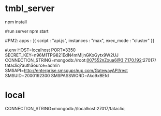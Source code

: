 # tmbl_server
npm install

#run server
npm start

#PM2:
 apps : [{
    script    : "api.js",
    instances : "max",
    exec_mode : "cluster"
  }]

#.env
HOST=localhost
PORT=3350
SECRET_KEY=n96M1TPG821EdN4mMIjnGKxGytx9W2UJ
CONNECTION_STRING=mongodb://root:007552nZxua6@3.7.170.192:27017/tatacliq?authSource=admin
SMSAPI=http://enterprise.smsgupshup.com/GatewayAPI/rest
SMSUID=2000192300
SMSPASSWORD=Ako9xBEfd


# local
CONNECTION_STRING=mongodb://localhost:27017/tatacliq